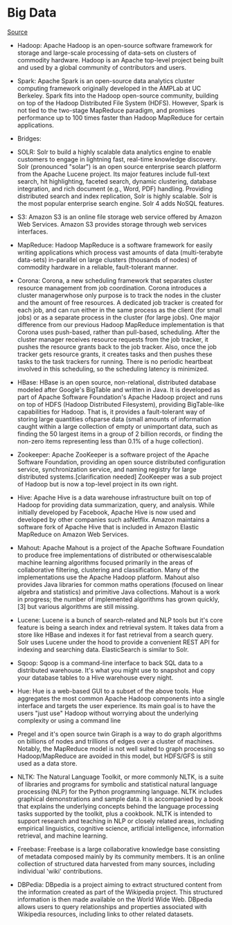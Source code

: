 # Big Data
[Source](https://www.quora.com/What-are-some-software-and-skills-that-every-data-scientist-should-know-excluding-R-Matlab-and-Hadoop-Also-what-are-some-resources-for-learning-Hadoop)

- Hadoop: Apache Hadoop is an open-source software framework for storage and large-scale processing of data-sets on clusters of commodity hardware. Hadoop is an Apache top-level project being built and used by a global community of contributors and users.

- Spark: Apache Spark is an open-source data analytics cluster computing framework originally developed in the AMPLab at UC Berkeley. Spark fits into the Hadoop open-source community, building on top of the Hadoop Distributed File System (HDFS). However, Spark is not tied to the two-stage MapReduce paradigm, and promises performance up to 100 times faster than Hadoop MapReduce for certain applications.

- Bridges:


- SOLR:  Solr to build a highly scalable data analytics engine to enable customers to engage in lightning fast, real-time knowledge discovery.
Solr (pronounced "solar") is an open source enterprise search platform from the Apache Lucene project. Its major features include full-text search, hit highlighting, faceted search, dynamic clustering, database integration, and rich document (e.g., Word, PDF) handling. Providing distributed search and index replication, Solr is highly scalable. Solr is the most popular enterprise search engine. Solr 4 adds NoSQL features.

- S3: Amazon S3 is an online file storage web service offered by Amazon Web Services. Amazon S3 provides storage through web services interfaces.

- MapReduce: Hadoop MapReduce is a software framework for easily writing applications which process vast amounts of data (multi-terabyte data-sets) in-parallel on large clusters (thousands of nodes) of commodity hardware in a reliable, fault-tolerant manner.

- Corona: Corona, a new scheduling framework that separates cluster resource management from job coordination. Corona introduces a cluster managerwhose only purpose is to track the nodes in the cluster and the amount of free resources. A dedicated job tracker is created for each job, and can run either in the same process as the client (for small jobs) or as a separate process in the cluster (for large jobs).
One major difference from our previous Hadoop MapReduce implementation is that Corona uses push-based, rather than pull-based, scheduling. After the cluster manager receives resource requests from the job tracker, it pushes the resource grants back to the job tracker. Also, once the job tracker gets resource grants, it creates tasks and then pushes these tasks to the task trackers for running. There is no periodic heartbeat involved in this scheduling, so the scheduling latency is minimized.

- HBase: HBase is an open source, non-relational, distributed database modeled after Google's BigTable and written in Java. It is developed as part of Apache Software Foundation's Apache Hadoop project and runs on top of HDFS (Hadoop Distributed Filesystem), providing BigTable-like capabilities for Hadoop. That is, it provides a fault-tolerant way of storing large quantities ofsparse data (small amounts of information caught within a large collection of empty or unimportant data, such as finding the 50 largest items in a group of 2 billion records, or finding the non-zero items representing less than 0.1% of a huge collection).

- Zookeeper: Apache ZooKeeper is a software project of the Apache Software Foundation, providing an open source distributed configuration service, synchronization service, and naming registry for large distributed systems.[clarification needed] ZooKeeper was a sub project of Hadoop but is now a top-level project in its own right.


- Hive: Apache Hive is a data warehouse infrastructure built on top of Hadoop for providing data summarization, query, and analysis. While initially developed by Facebook, Apache Hive is now used and developed by other companies such asNetflix. Amazon maintains a software fork of Apache Hive that is included in Amazon Elastic MapReduce on Amazon Web Services.


- Mahout: Apache Mahout is a project of the Apache Software Foundation to produce free implementations of distributed or otherwisescalable machine learning algorithms focused primarily in the areas of collaborative filtering, clustering and classification. Many of the implementations use the Apache Hadoop platform. Mahout also provides Java libraries for common maths operations (focused on linear algebra and statistics) and primitive Java collections. Mahout is a work in progress; the number of implemented algorithms has grown quickly,[3] but various algorithms are still missing.

- Lucene: Lucene is a bunch of search-related and NLP tools but it's core feature is being a search index and retrieval system. It takes data from a store like HBase and indexes it for fast retrieval from a search query. Solr uses Lucene under the hood to provide a convenient REST API for indexing and searching data. ElasticSearch is similar to Solr.

- Sqoop: Sqoop is a command-line interface to back SQL data to a distributed warehouse. It's what you might use to snapshot and copy your database tables to a Hive warehouse every night.

- Hue: Hue is a web-based GUI to a subset of the above tools. Hue aggregates the most common Apache Hadoop components into a single interface and targets the user experience. Its main goal is to have the users "just use" Hadoop without worrying about the underlying complexity or using a command line

- Pregel and it's open source twin Giraph is a way to do graph algorithms on billions of nodes and trillions of edges over a cluster of machines. Notably, the MapReduce model is not well suited to graph processing so Hadoop/MapReduce are avoided in this model, but HDFS/GFS is still used as a data store.

- NLTK: The Natural Language Toolkit, or more commonly NLTK, is a suite of libraries and programs for symbolic and statistical natural language processing (NLP) for the Python programming language. NLTK includes graphical demonstrations and sample data. It is accompanied by a book that explains the underlying concepts behind the language processing tasks supported by the toolkit, plus a cookbook.
NLTK is intended to support research and teaching in NLP or closely related areas, including empirical linguistics, cognitive science, artificial intelligence, information retrieval, and machine learning.

- Freebase: Freebase is a large collaborative knowledge base consisting of metadata composed mainly by its community members. It is an online collection of structured data harvested from many sources, including individual 'wiki' contributions.

- DBPedia: DBpedia is a project aiming to extract structured content from the information created as part of the Wikipedia project. This structured information is then made available on the World Wide Web. DBpedia allows users to query relationships and properties associated with Wikipedia resources, including links to other related datasets.
